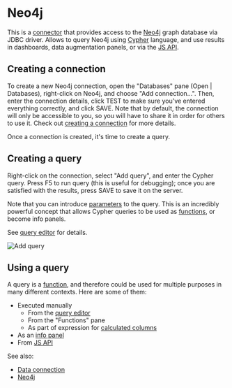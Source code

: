 <!-- TITLE: Neo4j -->

# Neo4j

This is a [connector](../data-connection.md#connectors) that provides access to the [Neo4j](https://neo4j.com/) graph
database via JDBC driver. Allows to query Neo4j using [Cypher](https://neo4j.com/developer/cypher-query-language)
language, and use results in dashboards, data augmentation panels, or via the [JS API](../../develop/js-api.md).

## Creating a connection

To create a new Neo4j connection, open the "Databases" pane (Open | Databases), right-click on Neo4j, and choose "Add
connection...". Then, enter the connection details, click TEST to make sure you've entered everything correctly, and
click SAVE. Note that by default, the connection will only be accessible to you, so you will have to share it in order
for others to use it. Check out [creating a connection](../data-connection.md#creating-a-new-connection) for more
details.

Once a connection is created, it's time to create a query.

## Creating a query

Right-click on the connection, select "Add query", and enter the Cypher query. Press F5 to run query (this is useful for
debugging); once you are satisfied with the results, press SAVE to save it on the server.

Note that you can introduce [parameters](../parameterized-queries.md) to the query. This is an incredibly powerful
concept that allows Cypher queries to be used as
[functions](../../overview/functions/function.md), or become info panels.

See [query editor](../data-query-view.md) for details.

![Add query](../../uploads/gifs/query-add.gif "Add query")

## Using a query

A query is a [function](../../overview/functions/function.md), and therefore could be used for multiple purposes in many
different contexts. Here are some of them:

* Executed manually
    * From the [query editor](../data-query-view.md)
    * From the "Functions" pane
    * As part of expression for [calculated columns](../../transform/add-new-column.md)
* As an [info panel](../../discover/info-panels.md)
* From [JS API](../../develop/js-api.md)

See also:

* [Data connection](../data-connection.md)
* [Neo4j](https://neo4j.com/)
